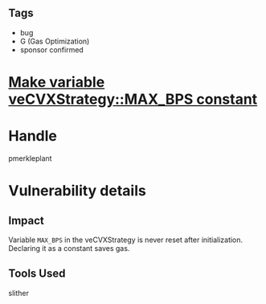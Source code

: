 ## Tags

- bug
- G (Gas Optimization)
- sponsor confirmed

# [Make variable veCVXStrategy::MAX_BPS constant](https://github.com/code-423n4/2021-09-bvecvx-findings/issues/13) 

# Handle

pmerkleplant


# Vulnerability details

## Impact
Variable `MAX_BPS` in the veCVXStrategy is never reset after initialization. Declaring it as a constant saves gas.

## Tools Used
slither

